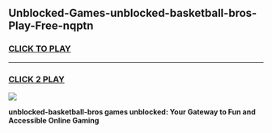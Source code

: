 
## Unblocked-Games-unblocked-basketball-bros-Play-Free-nqptn
<h3>
<a href="https://premium76.site?title=unblocked-basketball-bros&ref=19M">CLICK TO PLAY</a></h3>
<hr>

<h3>
<a href="https://premium76.site?title=unblocked-basketball-bros&ref=19M">CLICK 2 PLAY</a>
  
</h3>

<a href="https://premium76.site?title=unblocked-basketball-bros&ref=19M"><img src="https://clearcache.store/games.png"></a>


**unblocked-basketball-bros games unblocked: Your Gateway to Fun and Accessible Online Gaming**
